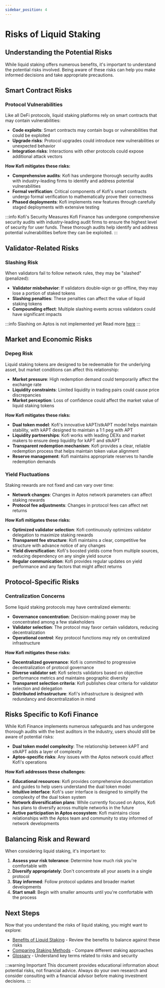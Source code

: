 ```yaml
---
sidebar_position: 4
---
```


# Risks of Liquid Staking

## Understanding the Potential Risks

While liquid staking offers numerous benefits, it's important to understand the potential risks involved. Being aware of these risks can help you make informed decisions and take appropriate precautions.

## Smart Contract Risks

### Protocol Vulnerabilities

Like all DeFi protocols, liquid staking platforms rely on smart contracts that may contain vulnerabilities:

- **Code exploits**: Smart contracts may contain bugs or vulnerabilities that could be exploited
- **Upgrade risks**: Protocol upgrades could introduce new vulnerabilities or unexpected behavior
- **Integration risks**: Interactions with other protocols could expose additional attack vectors

**How Kofi mitigates these risks:**

- **Comprehensive audits**: Kofi has undergone thorough security audits with industry-leading firms to identify and address potential vulnerabilities
- **Formal verification**: Critical components of Kofi's smart contracts undergo formal verification to mathematically prove their correctness
- **Phased deployments**: Kofi implements new features through carefully staged deployments with extensive testing

:::info Kofi's Security Measures
Kofi Finance has undergone comprehensive security audits with industry-leading audit firms to ensure the highest level of security for user funds. These thorough audits help identify and address potential vulnerabilities before they can be exploited.
:::

## Validator-Related Risks

### Slashing Risk

When validators fail to follow network rules, they may be "slashed" (penalized):

- **Validator misbehavior**: If validators double-sign or go offline, they may lose a portion of staked tokens
- **Slashing penalties**: These penalties can affect the value of liquid staking tokens
- **Compounding effect**: Multiple slashing events across validators could have significant impacts

:::info Slashing on Aptos is not implemented yet
Read more [here](https://aptos.dev/en/network/blockchain/staking)
:::

## Market and Economic Risks

### Depeg Risk

Liquid staking tokens are designed to be redeemable for the underlying asset, but market conditions can affect this relationship:

- **Market pressure**: High redemption demand could temporarily affect the exchange rate
- **Liquidity constraints**: Limited liquidity in trading pairs could cause price discrepancies
- **Market perception**: Loss of confidence could affect the market value of liquid staking tokens

**How Kofi mitigates these risks:**

- **Dual token model**: Kofi's innovative kAPT/stkAPT model helps maintain stability, with kAPT designed to maintain a 1:1 peg with APT
- **Liquidity partnerships**: Kofi works with leading DEXs and market makers to ensure deep liquidity for kAPT and stkAPT
- **Transparent redemption mechanism**: Kofi provides a clear, reliable redemption process that helps maintain token value alignment
- **Reserve management**: Kofi maintains appropriate reserves to handle redemption demands

### Yield Fluctuations

Staking rewards are not fixed and can vary over time:

- **Network changes**: Changes in Aptos network parameters can affect staking rewards
- **Protocol fee adjustments**: Changes in protocol fees can affect net returns

**How Kofi mitigates these risks:**

- **Optimized validator selection**: Kofi continuously optimizes validator delegation to maximize staking rewards
- **Transparent fee structure**: Kofi maintains a clear, competitive fee structure with advance notice of any changes
- **Yield diversification**: Kofi's boosted yields come from multiple sources, reducing dependency on any single yield source
- **Regular communication**: Kofi provides regular updates on yield performance and any factors that might affect returns

## Protocol-Specific Risks

### Centralization Concerns

Some liquid staking protocols may have centralized elements:

- **Governance concentration**: Decision-making power may be concentrated among a few stakeholders
- **Validator selection**: The protocol may favor certain validators, reducing decentralization
- **Operational control**: Key protocol functions may rely on centralized infrastructure

**How Kofi mitigates these risks:**

- **Decentralized governance**: Kofi is committed to progressive decentralization of protocol governance
- **Diverse validator set**: Kofi selects validators based on objective performance metrics and maintains geographic diversity
- **Transparent selection criteria**: Kofi publishes clear criteria for validator selection and delegation
- **Distributed infrastructure**: Kofi's infrastructure is designed with redundancy and decentralization in mind

## Risks Specific to Kofi Finance

While Kofi Finance implements numerous safeguards and has undergone thorough audits with the best auditors in the industry, users should still be aware of potential risks:

- **Dual token model complexity**: The relationship between kAPT and stkAPT adds a layer of complexity
- **Aptos-specific risks**: Any issues with the Aptos network could affect Kofi's operations

**How Kofi addresses these challenges:**

- **Educational resources**: Kofi provides comprehensive documentation and guides to help users understand the dual token model
- **Intuitive interface**: Kofi's user interface is designed to simplify the complexity of the dual token system
- **Network diversification plans**: While currently focused on Aptos, Kofi has plans to diversify across multiple networks in the future
- **Active participation in Aptos ecosystem**: Kofi maintains close relationships with the Aptos team and community to stay informed of network developments

## Balancing Risk and Reward

When considering liquid staking, it's important to:

1. **Assess your risk tolerance**: Determine how much risk you're comfortable with
2. **Diversify appropriately**: Don't concentrate all your assets in a single protocol
3. **Stay informed**: Follow protocol updates and broader market developments
4. **Start small**: Begin with smaller amounts until you're comfortable with the process

## Next Steps

Now that you understand the risks of liquid staking, you might want to explore:

- [Benefits of Liquid Staking](/learn/benefits-of-liquid-staking) - Review the benefits to balance against these risks
- [Comparing Staking Methods](/learn/liquid-staking-vs-traditional) - Compare different staking approaches
- [Glossary](/learn/glossary) - Understand key terms related to risks and security

:::warning Important
This document provides educational information about potential risks, not financial advice. Always do your own research and consider consulting with a financial advisor before making investment decisions.
:::
